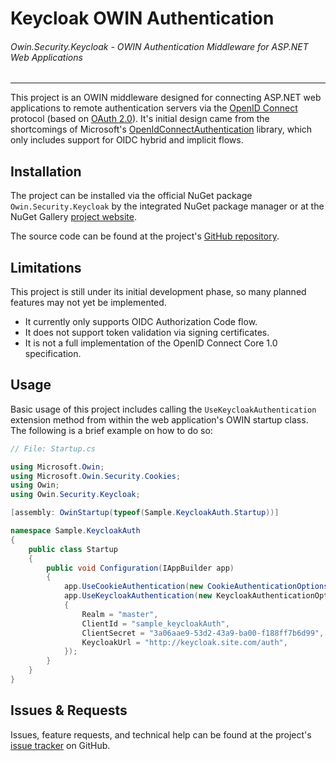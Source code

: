 # Keycloak OWIN Authentication
###### Owin.Security.Keycloak - OWIN Authentication Middleware for ASP.NET Web Applications
-------------------------------------------------------------------------------------------

This project is an OWIN middleware designed for connecting ASP.NET web applications to remote
authentication servers via the [OpenID Connect](http://openid.net/) protocol (based on [OAuth 2.0](http://oauth.net/2/)).
It's initial design came from the shortcomings of Microsoft's
[OpenIdConnectAuthentication](https://msdn.microsoft.com/en-us/library/owin.openidconnectauthenticationextensions.aspx)
library, which only includes support for OIDC hybrid and implicit flows.

## Installation

The project can be installed via the official NuGet package `Owin.Security.Keycloak` by the integrated NuGet package manager or at the NuGet Gallery [project website](https://www.nuget.org/packages/Owin.Security.Keycloak/1.0.0).

The source code can be found at the project's [GitHub repository](https://github.com/dylanplecki/KeycloakOwinAuthentication).

## Limitations

This project is still under its initial development phase, so many planned features may not yet be implemented.

- It currently only supports OIDC Authorization Code flow.
- It does not support token validation via signing certificates.
- It is not a full implementation of the OpenID Connect Core 1.0 specification.

## Usage

Basic usage of this project includes calling the `UseKeycloakAuthentication` extension method from within the web application's OWIN startup class.
The following is a brief example on how to do so:

```c#
// File: Startup.cs

using Microsoft.Owin;
using Microsoft.Owin.Security.Cookies;
using Owin;
using Owin.Security.Keycloak;

[assembly: OwinStartup(typeof(Sample.KeycloakAuth.Startup))]

namespace Sample.KeycloakAuth
{
    public class Startup
    {
        public void Configuration(IAppBuilder app)
        {
            app.UseCookieAuthentication(new CookieAuthenticationOptions());
            app.UseKeycloakAuthentication(new KeycloakAuthenticationOptions
            {
                Realm = "master",
                ClientId = "sample_keycloakAuth",
                ClientSecret = "3a06aae9-53d2-43a9-ba00-f188ff7b6d99",
                KeycloakUrl = "http://keycloak.site.com/auth",
            });
        }
    }
}
```

## Issues & Requests

Issues, feature requests, and technical help can be found at the project's [issue tracker](https://github.com/dylanplecki/KeycloakOwinAuthentication/issues) on GitHub.
